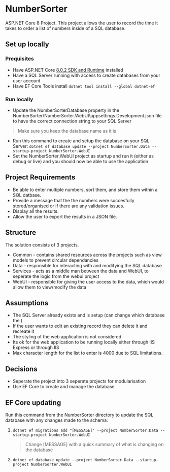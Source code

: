 # NumberSorter
ASP.NET Core 8 Project. This project allows the user to record the time it takes to order a list of numbers inside of a SQL database.

## Set up locally

### Prequisites
 - Have ASP.NET Core [8.0.2 SDK and Runtime](https://dotnet.microsoft.com/en-us/download/dotnet/8.0) installed
 - Have a SQL Server running with access to create databases from your user account
 - Have EF Core Tools install `dotnet tool install --global dotnet-ef`

### Run locally
 - Update the NumberSorterDatabase property in the NumberSorter\NumberSorter.WebUI\appsettings.Development.json file to have the correct connection string to your SQL Server
  > Make sure you keep the database name as it is
 - Run this command to create and setup the database on your SQL Server: `dotnet ef database update --project NumberSorter.Data --startup-project NumberSorter.WebUI`
 - Set the NumberSorter.WebUI project as startup and run it (either as debug or live) and you should now be able to use the application

## Project Requirements
 - Be able to enter multiple numbers, sort them, and store them within a SQL datbase.
 - Provide a message that the the numbers were succesfully stored/organised or if there are any validation issues.
 - Display all the results.
 - Allow the user to export the results in a JSON file.

## Structure
The solution consists of 3 projects.
 - Common - contains shared resources across the projects such as view models to prevent circular dependancies
 - Data - responsible for interacting with and modifying the SQL database
 - Services -  acts as a middle man between the data and WebUI, to seperate the logic from the webui project
 - WebUI - responsible for giving the user access to the data, which would allow them to view/modify the data

## Assumptions
 - The SQL Server already exists and is setup (can change which database the )
 - If the user wants to edit an existing record they can delete it and recreate it
 - The styling of the web application is not considered 
 - Its ok for the web application to be running locally either through IIS Express or through IIS
 - Max character length for the list to enter is 4000 due to SQL limitations.

## Decisions
 - Seperate the project into 3 seperate projects for modularisation
 - Use EF Core to create and manage the database

## EF Core updating
Run this command from the NumberSorter directory to update the SQL database with any changes made to the schema:
 1. `dotnet ef migrations add "[MESSAGE]" --project NumberSorter.Data --startup-project NumberSorter.WebUI`
    > Change [MESSAGE] with a quick summary of what is changing on the database
 2. `dotnet ef database update --project NumberSorter.Data --startup-project NumberSorter.WebUI`
